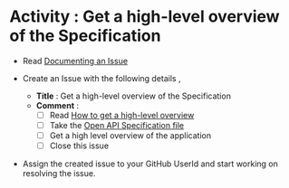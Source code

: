 # Activity : Get a high-level overview of the Specification

* Read [Documenting an Issue](https://github.com/openBackhaul/ApplicationPattern/blob/develop/doc/PreparingSpecifying/DocumentingAnIssue/DocumentingAnIssue.md)
  
* Create an Issue with the following details , 
  * **Title** : Get a high-level overview of the Specification
  * **Comment** :
    - [ ] Read [How to get a high-level overview](https://github.com/openBackhaul/ApplicationPattern/blob/develop/doc/ImplementingApplications/Steps2GetHighLevelOverview/Steps2GetHighLevelOverview.md)
    - [ ] Take the [Open API Specification file](../ApplicationAbbreviationExtractor_1.0.0.yaml)
    - [ ] Get a high level overview of the application
    - [ ] Close this issue

* Assign the created issue to your GitHub UserId and start working on resolving the issue.